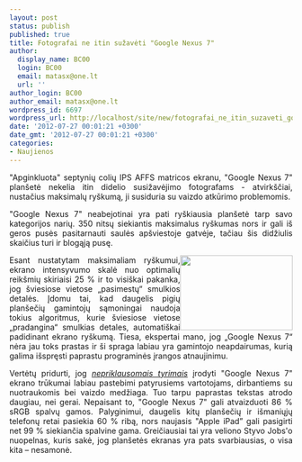 ```yaml
---
layout: post
status: publish
published: true
title: Fotografai ne itin sužavėti "Google Nexus 7"
author:
  display_name: BC00
  login: BC00
  email: matasx@one.lt
  url: ''
author_login: BC00
author_email: matasx@one.lt
wordpress_id: 6697
wordpress_url: http://localhost/site/new/fotografai_ne_itin_suzaveti_google_nexus_7_/
date: '2012-07-27 00:01:21 +0300'
date_gmt: '2012-07-27 00:01:21 +0300'
categories:
- Naujienos
---
```

<p style="text-align: justify;">
	&quot;Apginkluota&quot; septynių colių IPS AFFS matricos ekranu, &quot;Google Nexus 7&quot; plan&scaron;etė nekelia itin didelio susižavėjimo fotografams - atvirk&scaron;čiai, nustačius maksimalų ry&scaron;kumą, ji susiduria su vaizdo atkūrimo problemomis.</p>
<p style="text-align: justify;">
	&quot;Google Nexus 7&quot; neabejotinai yra pati ry&scaron;kiausia plan&scaron;etė tarp savo kategorijos narių. 350 nitsų siekiantis maksimalus ry&scaron;kumas nors ir gali i&scaron; geros pusės pasitarnauti saulės ap&scaron;viestoje gatvėje, tačiau &scaron;is didžiulis skaičius turi ir blogąją pusę.</p>
<p style="text-align: justify;">
	<img alt="" src="http://technews.lt/userfiles/googlenexus7.jpg" style="width: 200px; height: 133px; float: right;" />Esant nustatytam maksimaliam ry&scaron;kumui, ekrano intensyvumo skalė nuo optimalių reik&scaron;mių skiriaisi 25 % ir to visi&scaron;kai pakanka, jog &scaron;viesiose vietose &bdquo;pasimestų&ldquo; smulkios detalės. Įdomu tai, kad daugelis pigių plan&scaron;ečių gamintojų sąmoningai naudoja tokius algoritmus, kurie &scaron;viesiose vietose &bdquo;pradangina&ldquo; smulkias detales, automati&scaron;kai padidinant ekrano ry&scaron;kumą. Tiesa, ekspertai mano, jog &bdquo;Google Nexus 7&ldquo; nėra jau toks prastas ir &scaron;i spraga labiau yra gamintojo neapdairumas, kurią galima i&scaron;spręsti paprastu programinės įrangos atnaujinimu.</p>
<p style="text-align: justify;">
	Vertėtų pridurti, jog <a href="http://www.displaymate.com/news.html"><em>nepriklausomais tyrimais</em></a> įrodyti &quot;Google Nexus 7&quot; ekrano trūkumai labiau pastebimi patyrusiems vartotojams, dirbantiems su nuotraukomis bei vaizdo medžiaga. Tuo tarpu paprastas tekstas atrodo daugiau, nei gerai. Nepaisant to, &quot;Google Nexus 7&quot; gali atvaizduoti 86 % sRGB spalvų gamos. Palyginimui, daugelis kitų plan&scaron;ečių ir i&scaron;maniųjų telefonų retai pasiekia 60 % ribą, nors naujasis &quot;Apple iPad&rdquo; gali pasigirti net 99 % siekiančia spalvine gama. Greičiausiai tai yra veliono Styvo Jobs&#39;o nuopelnas, kuris sakė, jog plan&scaron;etės ekranas yra pats svarbiausias, o visa kita &ndash; nesamonė.</p>
